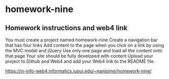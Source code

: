 # homework-nine

## Homework instructions and web4 link

You must create a project named homework-nine
Create a navigation bar that has four links 
Add content to the page when you click on a link by using the MVC model and jQuery
Use only one page and load all the content onto that page 
Your site should be fully developed with content
Upload your project to Github and Web4 and add your Web4 link to the README file. 

https://in-info-web4.informatics.iupui.edu/~nanipime/homework-nine/
